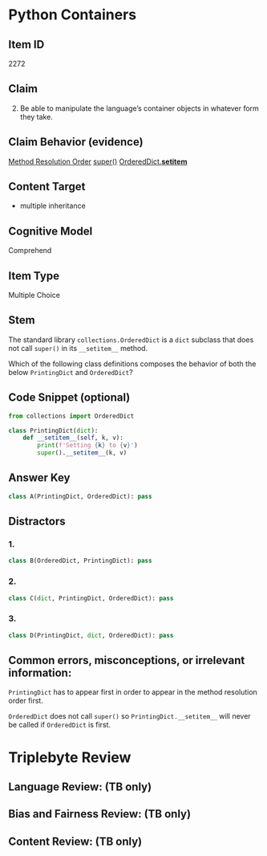 # Python Containers

## Item ID
2272

## Claim
2. Be able to manipulate the language’s container objects in whatever form they take.

## Claim Behavior (evidence)

[Method Resolution Order](https://www.python.org/download/releases/2.3/mro/)
[super()](https://docs.python.org/3/library/functions.html#super)
[OrderedDict.__setitem__](https://github.com/python/cpython/blob/8c9f847997196aa76500d1ae104cbe7fe2a467ed/Lib/collections/__init__.py#L106)

## Content Target
* multiple inheritance

## Cognitive Model
Comprehend

## Item Type
Multiple Choice

## Stem

The standard library `collections.OrderedDict` is a `dict` subclass that does not call `super()` in its `__setitem__` method. 

Which of the following class definitions composes the behavior of both the below `PrintingDict` and `OrderedDict`?


## Code Snippet (optional)
```python
from collections import OrderedDict

class PrintingDict(dict):
    def __setitem__(self, k, v):
        print(f'Setting {k} to {v}')
        super().__setitem__(k, v)
```


## Answer Key

```python
class A(PrintingDict, OrderedDict): pass
```

## Distractors

### 1.
```python
class B(OrderedDict, PrintingDict): pass
```

### 2.
```python
class C(dict, PrintingDict, OrderedDict): pass
```

### 3.
```python
class D(PrintingDict, dict, OrderedDict): pass
```


## Common errors, misconceptions, or irrelevant information:

`PrintingDict` has to appear first in order to appear in the method resolution order first. 

`OrderedDict` does not call `super()` so `PrintingDict.__setitem__` will never be called if `OrderedDict` is first.

# Triplebyte Review


## Language Review: (TB only)


## Bias and Fairness Review: (TB only)


## Content Review: (TB only)

